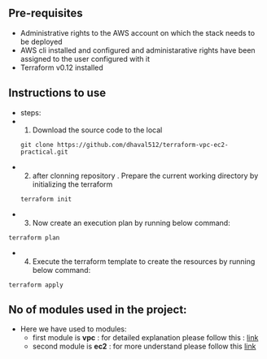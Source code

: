 ## Pre-requisites
 - Administrative rights to the AWS account on which the stack needs to be deployed
 - AWS cli  installed and configured and administarative rights have been assigned to the user configured with it
 - Terraform v0.12 installed
 ## Instructions to use
 - steps:
 - 1. Download the source code to the local
   ``` 
   git clone https://github.com/dhaval512/terraform-vpc-ec2-practical.git
   ```
 - 2. after clonning repository .  Prepare the current working directory by initializing the terraform
   ``` 
   terraform init 
   ```
 - 3. Now create an execution plan by running below command:
  ``` 
  terraform plan 
  ```
 - 4. Execute the terraform template to create the resources by running below command:
 ```
terraform apply
```
## No of modules used in the project:
- Here we have used to modules:
    - first module is **vpc** : for detailed explanation please follow this :  [link](https://github.com/sparth510/terraform_vpc_ec2_webserver/blob/main/network/README.md)
    - second module is **ec2** : for more understand please follow this [link](https://github.com/sparth510/terraform_vpc_ec2_webserver/blob/main/ec2/README.md)